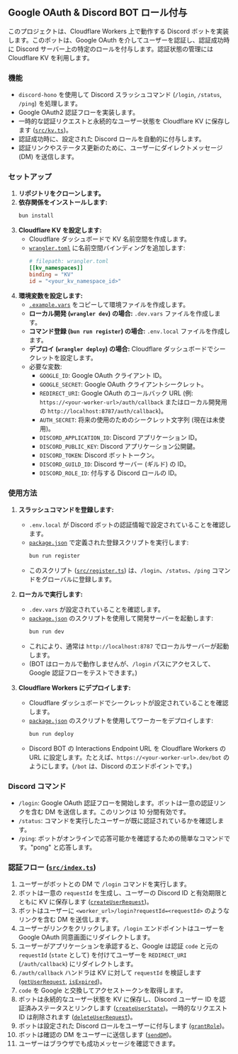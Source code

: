 ## Google OAuth & Discord BOT ロール付与

このプロジェクトは、Cloudflare Workers 上で動作する Discord ボットを実装します。このボットは、Google OAuth を介してユーザーを認証し、認証成功時に Discord サーバー上の特定のロールを付与します。認証状態の管理には Cloudflare KV を利用します。

### 機能

*   `discord-hono` を使用して Discord スラッシュコマンド (`/login`, `/status`, `/ping`) を処理します。
*   Google OAuth2 認証フローを実装します。
*   一時的な認証リクエストと永続的なユーザー状態を Cloudflare KV に保存します ([`src/kv.ts`](src/kv.ts))。
*   認証成功時に、設定された Discord ロールを自動的に付与します。
*   認証リンクやステータス更新のために、ユーザーにダイレクトメッセージ (DM) を送信します。

### セットアップ

1.  **リポジトリをクローンします。**
2.  **依存関係をインストールします:**
    ```sh
    bun install
    ```
3.  **Cloudflare KV を設定します:**
    *   Cloudflare ダッシュボードで KV 名前空間を作成します。
    *   [`wrangler.toml`](wrangler.toml) に名前空間バインディングを追加します:
        ```toml
        # filepath: wrangler.toml
        [[kv_namespaces]]
        binding = "KV"
        id = "<your_kv_namespace_id>"
        ```
4.  **環境変数を設定します:**
    *   [`.example.vars`](.example.vars) をコピーして環境ファイルを作成します。
    *   **ローカル開発 (`wrangler dev`) の場合:** `.dev.vars` ファイルを作成します。
    *   **コマンド登録 (`bun run register`) の場合:** `.env.local` ファイルを作成します。
    *   **デプロイ (`wrangler deploy`) の場合:** Cloudflare ダッシュボードでシークレットを設定します。
    *   必要な変数:
        *   `GOOGLE_ID`: Google OAuth クライアント ID。
        *   `GOOGLE_SECRET`: Google OAuth クライアントシークレット。
        *   `REDIRECT_URI`: Google OAuth のコールバック URL (例: `https://<your-worker-url>/auth/callback` またはローカル開発用の `http://localhost:8787/auth/callback`)。
        *   `AUTH_SECRET`: 将来の使用のためのシークレット文字列 (現在は未使用)。
        *   `DISCORD_APPLICATION_ID`: Discord アプリケーション ID。
        *   `DISCORD_PUBLIC_KEY`: Discord アプリケーション公開鍵。
        *   `DISCORD_TOKEN`: Discord ボットトークン。
        *   `DISCORD_GUILD_ID`: Discord サーバー (ギルド) の ID。
        *   `DISCORD_ROLE_ID`: 付与する Discord ロールの ID。

### 使用方法

1.  **スラッシュコマンドを登録します:**
    *   `.env.local` が Discord ボットの認証情報で設定されていることを確認します。
    *   [`package.json`](package.json) で定義された登録スクリプトを実行します:
        ```sh
        bun run register
        ```
    *   このスクリプト ([`src/register.ts`](src/register.ts)) は、`/login`、`/status`、`/ping` コマンドをグローバルに登録します。

2.  **ローカルで実行します:**
    *   `.dev.vars` が設定されていることを確認します。
    *   [`package.json`](package.json) のスクリプトを使用して開発サーバーを起動します:
        ```sh
        bun run dev
        ```
    *   これにより、通常は `http://localhost:8787` でローカルサーバーが起動します。
    *   (BOT はローカルで動作しませんが、`/login` パスにアクセスして、 Google 認証フローをテストできます。)

3.  **Cloudflare Workers にデプロイします:**
    *   Cloudflare ダッシュボードでシークレットが設定されていることを確認します。
    *   [`package.json`](package.json) のスクリプトを使用してワーカーをデプロイします:
        ```sh
        bun run deploy
        ```
    *   Discord BOT の Interactions Endpoint URL を Cloudflare Workers の URL に設定します。たとえば、`https://<your-worker-url>.dev/bot` のようにします。(`/bot` は、Discord のエンドポイントです。)

### Discord コマンド

*   `/login`: Google OAuth 認証フローを開始します。ボットは一意の認証リンクを含む DM を送信します。このリンクは 10 分間有効です。
*   `/status`: コマンドを実行したユーザーが既に認証されているかを確認します。
*   `/ping`: ボットがオンラインで応答可能かを確認するための簡単なコマンドです。"pong" と応答します。

### 認証フロー ([`src/index.ts`](src/index.ts))

1.  ユーザーがボットとの DM で `/login` コマンドを実行します。
2.  ボットは一意の `requestId` を生成し、ユーザーの Discord ID と有効期限とともに KV に保存します ([`createUserRequest`](src/kv.ts))。
3.  ボットはユーザーに `<worker_url>/login?requestId=<requestId>` のようなリンクを含む DM を送信します。
4.  ユーザーがリンクをクリックします。`/login` エンドポイントはユーザーを Google OAuth 同意画面にリダイレクトします。
5.  ユーザーがアプリケーションを承認すると、Google は認証 `code` と元の `requestId` (`state` として) を付けてユーザーを `REDIRECT_URI` (`/auth/callback`) にリダイレクトします。
6.  `/auth/callback` ハンドラは KV に対して `requestId` を検証します ([`getUserRequest`](src/kv.ts), [`isExpired`](src/kv.ts))。
7.  `code` を Google と交換してアクセストークンを取得します。
8.  ボットは永続的なユーザー状態を KV に保存し、Discord ユーザー ID を認証済みステータスとリンクします ([`createUserState`](src/kv.ts))。一時的なリクエスト ID は削除されます ([`deleteUserRequest`](src/kv.ts))。
9.  ボットは設定された Discord ロールをユーザーに付与します ([`grantRole`](src/index.ts))。
10. ボットは確認の DM をユーザーに送信します ([`sendDM`](src/index.ts))。
11. ユーザーはブラウザでも成功メッセージを確認できます。
